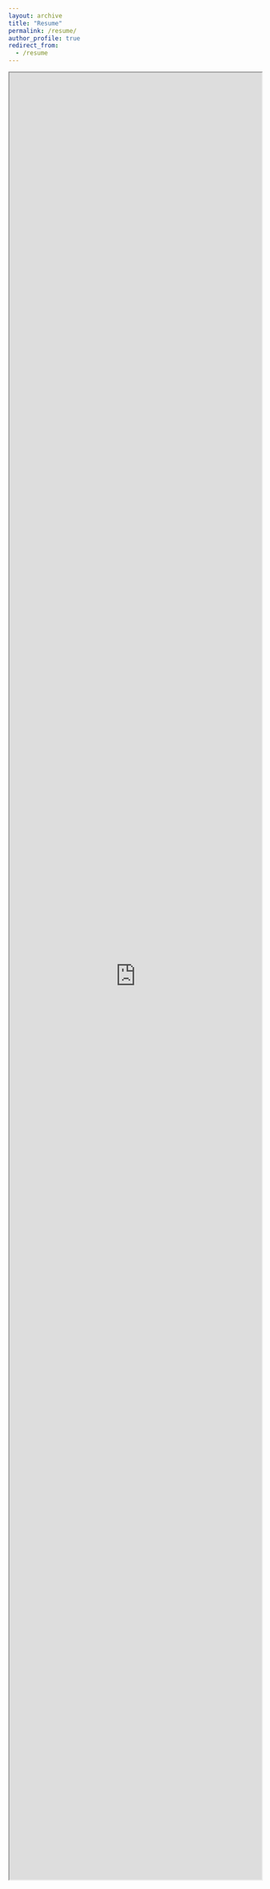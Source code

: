 ```yaml
---
layout: archive
title: "Resume"
permalink: /resume/
author_profile: true
redirect_from:
  - /resume
---
```


<iframe src="https://danishsaeed2.github.io/files/Resume - Danish Saeed.pdf#toolbar=0" style="min-height:90vh; width:100%;">


If the embedded pdf is not visible correctly, please [view it externally](https://resume.creddle.io/resume/7igwsegsk9o){:target="_blank"} or download my resume [here](https://danishsaeed2.github.io/files/Resume - Danish Saeed.pdf)
